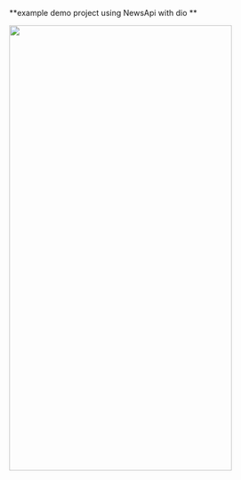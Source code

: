 **example demo project using NewsApi with dio
**
 
<img src="https://user-images.githubusercontent.com/58719777/173018760-f0cb1192-ceaf-414d-a87c-02e1b67ae604.gif" width="400" height="800"/>
 
